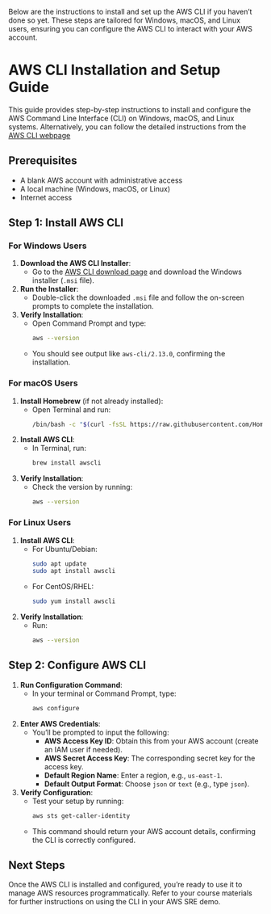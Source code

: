 Below are the instructions to install and set up the AWS CLI if you haven’t done so yet. These steps are tailored for Windows, macOS, and Linux users, ensuring you can configure the AWS CLI to interact with your AWS account.


# AWS CLI Installation and Setup Guide

This guide provides step-by-step instructions to install and configure the AWS Command Line Interface (CLI) on Windows, macOS, and Linux systems. Alternatively, you can follow the detailed instructions from the [AWS CLI webpage](https://docs.aws.amazon.com/cli/latest/userguide/getting-started-install.html)

## Prerequisites
- A blank AWS account with administrative access
- A local machine (Windows, macOS, or Linux)
- Internet access

## Step 1: Install AWS CLI

### For Windows Users
1. **Download the AWS CLI Installer**:  
   - Go to the [AWS CLI download page](https://docs.aws.amazon.com/cli/latest/userguide/getting-started-install.html/) and download the Windows installer (`.msi` file).
2. **Run the Installer**:  
   - Double-click the downloaded `.msi` file and follow the on-screen prompts to complete the installation.
3. **Verify Installation**:  
   - Open Command Prompt and type:  
     ```bash
     aws --version
     ```
   - You should see output like `aws-cli/2.13.0`, confirming the installation.

### For macOS Users
1. **Install Homebrew** (if not already installed):  
   - Open Terminal and run:  
     ```bash
     /bin/bash -c "$(curl -fsSL https://raw.githubusercontent.com/Homebrew/install/HEAD/install.sh)"
     ```
2. **Install AWS CLI**:  
   - In Terminal, run:  
     ```bash
     brew install awscli
     ```
3. **Verify Installation**:  
   - Check the version by running:  
     ```bash
     aws --version
     ```

### For Linux Users
1. **Install AWS CLI**:  
   - For Ubuntu/Debian:  
     ```bash
     sudo apt update
     sudo apt install awscli
     ```
   - For CentOS/RHEL:  
     ```bash
     sudo yum install awscli
     ```
2. **Verify Installation**:  
   - Run:  
     ```bash
     aws --version
     ```

## Step 2: Configure AWS CLI
1. **Run Configuration Command**:  
   - In your terminal or Command Prompt, type:  
     ```bash
     aws configure
     ```
2. **Enter AWS Credentials**:  
   - You’ll be prompted to input the following:  
     - **AWS Access Key ID**: Obtain this from your AWS account (create an IAM user if needed).  
     - **AWS Secret Access Key**: The corresponding secret key for the access key.  
     - **Default Region Name**: Enter a region, e.g., `us-east-1`.  
     - **Default Output Format**: Choose `json` or `text` (e.g., type `json`).  
3. **Verify Configuration**:  
   - Test your setup by running:  
     ```bash
     aws sts get-caller-identity
     ```
   - This command should return your AWS account details, confirming the CLI is correctly configured.

## Next Steps
Once the AWS CLI is installed and configured, you’re ready to use it to manage AWS resources programmatically. Refer to your course materials for further instructions on using the CLI in your AWS SRE demo.
